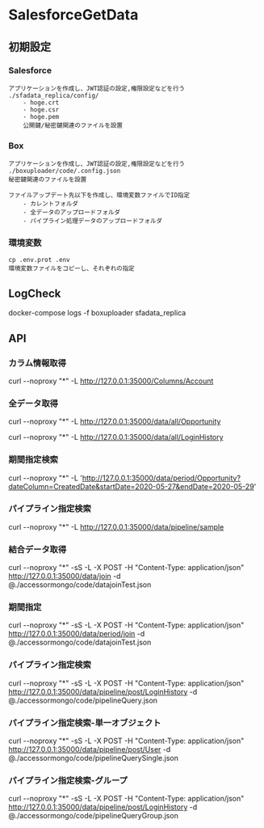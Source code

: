 # SalesforceGetData
##  初期設定
### Salesforce
    アプリケーションを作成し、JWT認証の設定,権限設定などを行う
    ./sfadata_replica/config/
        - hoge.crt
        - hoge.csr
        - hoge.pem
        公開鍵/秘密鍵関連のファイルを設置

### Box
    アプリケーションを作成し、JWT認証の設定,権限設定などを行う
    ./boxuploader/code/.config.json
    秘密鍵関連のファイルを設置

    ファイルアップデート先以下を作成し、環境変数ファイルでID指定
        - カレントフォルダ
        - 全データのアップロードフォルダ
        - パイプライン処理データのアップロードフォルダ

### 環境変数
    cp .env.prot .env
    環境変数ファイルをコピーし、それぞれの指定

## LogCheck
docker-compose logs -f boxuploader sfadata_replica

## API
### カラム情報取得
curl --noproxy "*" -L http://127.0.0.1:35000/Columns/Account
### 全データ取得
curl --noproxy "*" -L http://127.0.0.1:35000/data/all/Opportunity

curl --noproxy "*" -L http://127.0.0.1:35000/data/all/LoginHistory

### 期間指定検索
curl --noproxy "*" -L 'http://127.0.0.1:35000/data/period/Opportunity?dateColumn=CreatedDate&startDate=2020-05-27&endDate=2020-05-29'


### パイプライン指定検索
curl --noproxy "*" -L http://127.0.0.1:35000/data/pipeline/sample

### 結合データ取得
curl --noproxy "*" -sS -L -X POST -H "Content-Type: application/json" http://127.0.0.1:35000/data/join  -d @./accessormongo/code/datajoinTest.json

### 期間指定
curl --noproxy "*" -sS -L -X POST -H "Content-Type: application/json" http://127.0.0.1:35000/data/period/join  -d @./accessormongo/code/datajoinTest.json

### パイプライン指定検索
curl --noproxy "*" -sS -L -X POST -H "Content-Type: application/json" http://127.0.0.1:35000/data/pipeline/post/LoginHistory  -d @./accessormongo/code/pipelineQuery.json

### パイプライン指定検索-単一オブジェクト
curl --noproxy "*" -sS -L -X POST -H "Content-Type: application/json" http://127.0.0.1:35000/data/pipeline/post/User  -d @./accessormongo/code/pipelineQuerySingle.json
### パイプライン指定検索-グループ
curl --noproxy "*" -sS -L -X POST -H "Content-Type: application/json" http://127.0.0.1:35000/data/pipeline/post/LoginHistory  -d @./accessormongo/code/pipelineQueryGroup.json